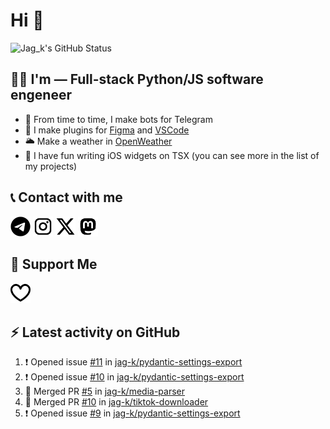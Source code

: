 # Hi 👋

<picture>
  <source media="(prefers-color-scheme: dark)" srcset="https://github-readme-stats.vercel.app/api?username=jag-k&show_icons=true&hide_border=true&count_private=true&theme=dark">
  <img alt="Jag_k's GitHub Status" src="https://github-readme-stats.vercel.app/api?username=jag-k&show_icons=true&hide_border=true&count_private=true&theme=light">
</picture>


## 👨‍💻 I'm — Full-stack Python/JS software engeneer

- 🔭 From time to time, I make bots for Telegram
- 🌱 I make plugins for [Figma](https://figma.com) and [VSCode](https://code.visualstudio.com)
- 🌥️ Make a weather in [OpenWeather](https://openweathermap.org)
- 🕺 I have fun writing iOS widgets on TSX (you can see more in the list of my projects)

## 📞 Contact with me

<!--START_SECTION:links type=connect-->
<a href="https://t.me/jag_k"><picture><source media="(prefers-color-scheme: dark)" srcset="icons/fa6-brands:telegram.dark.png"><img alt="@jag_k on Telegram" src="icons/fa6-brands:telegram.png" width="32px" height="32px"></picture></a>
<a href="https://instagram.com/jag_k_"><picture><source media="(prefers-color-scheme: dark)" srcset="icons/mdi:instagram.dark.png"><img alt="@jag_k_ on Instagram" src="icons/mdi:instagram.png" width="32px" height="32px"></picture></a>
<a href="https://x.com/jag_k_"><picture><source media="(prefers-color-scheme: dark)" srcset="icons/fa6-brands:x-twitter.dark.png"><img alt="@jag_k_ on X (ex-Twitter)" src="icons/fa6-brands:x-twitter.png" width="32px" height="32px"></picture></a>
<a href="https://mastodon.social/@jag_k"><picture><source media="(prefers-color-scheme: dark)" srcset="icons/mdi:mastodon.dark.png"><img alt="@jag_k@mastodon.social" src="icons/mdi:mastodon.png" width="32px" height="32px"></picture></a>
<br/>
<!--END_SECTION:links-->


## 💸 Support Me

<!--START_SECTION:links type=support-->
<a href="https://github.com/sponsors/jag-k"><picture><source media="(prefers-color-scheme: dark)" srcset="icons/simple-icons:githubsponsors.dark.png"><img alt="@jag-k on GitHub Sponsors" src="icons/simple-icons:githubsponsors.png" width="32px" height="32px"></picture></a>
<br/>
<!--END_SECTION:links-->

## :zap: Latest activity on GitHub
  
<!--START_SECTION:activity-->
1. ❗ Opened issue [#11](https://github.com/jag-k/pydantic-settings-export/issues/11) in [jag-k/pydantic-settings-export](https://github.com/jag-k/pydantic-settings-export)
2. ❗ Opened issue [#10](https://github.com/jag-k/pydantic-settings-export/issues/10) in [jag-k/pydantic-settings-export](https://github.com/jag-k/pydantic-settings-export)
3. 🎉 Merged PR [#5](https://github.com/jag-k/media-parser/pull/5) in [jag-k/media-parser](https://github.com/jag-k/media-parser)
4. 🎉 Merged PR [#10](https://github.com/jag-k/tiktok-downloader/pull/10) in [jag-k/tiktok-downloader](https://github.com/jag-k/tiktok-downloader)
5. ❗ Opened issue [#9](https://github.com/jag-k/pydantic-settings-export/issues/9) in [jag-k/pydantic-settings-export](https://github.com/jag-k/pydantic-settings-export)
<!--END_SECTION:activity-->
